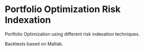 # Portfolio Optimization Risk Indexation

Portfolio Optimization using different risk indexation techniques.

Backtests based on Matlab.
